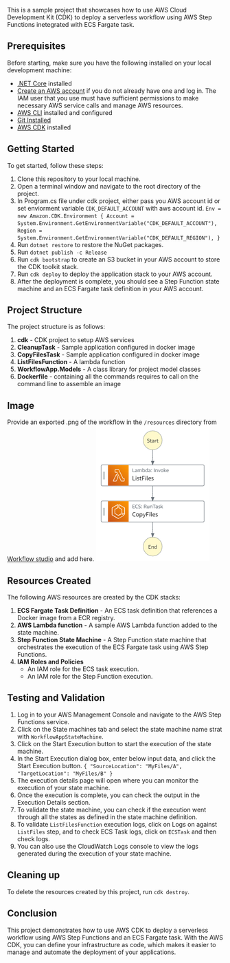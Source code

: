 This is a sample project that showcases how to use AWS Cloud Development Kit (CDK) to deploy a serverless workflow using AWS Step Functions inetegrated with ECS Fargate task.

## Prerequisites
Before starting, make sure you have the following installed on your local development machine:

* [.NET Core](https://dotnet.microsoft.com/en-us/download/dotnet/6.0) installed
* [Create an AWS account](https://portal.aws.amazon.com/gp/aws/developer/registration/index.html) if you do not already have one and log in. The IAM user that you use must have sufficient permissions to make necessary AWS service calls and manage AWS resources.
* [AWS CLI](https://docs.aws.amazon.com/cli/latest/userguide/install-cliv2.html) installed and configured
* [Git Installed](https://git-scm.com/book/en/v2/Getting-Started-Installing-Git)
* [AWS CDK](https://docs.aws.amazon.com/cdk/v2/guide/work-with-cdk-csharp.html) installed

## Getting Started
To get started, follow these steps:

1. Clone this repository to your local machine.
2. Open a terminal window and navigate to the root directory of the project.
3. In Program.cs file under cdk project, either pass you AWS account id or set enviorment variable `CDK_DEFAULT_ACCOUNT` with aws account id.
   `
                Env = new Amazon.CDK.Environment
                {
                    Account = System.Environment.GetEnvironmentVariable("CDK_DEFAULT_ACCOUNT"),
                    Region = System.Environment.GetEnvironmentVariable("CDK_DEFAULT_REGION"),
                }
   `
4. Run `dotnet restore` to restore the NuGet packages.
5. Run `dotnet publish -c Release`
5. Run `cdk bootstrap` to create an S3 bucket in your AWS account to store the CDK toolkit stack.
5. Run `cdk deploy` to deploy the application stack to your AWS account.
6. After the deployment is complete, you should see a Step Function state machine and an ECS Fargate task definition in your AWS account.

## Project Structure
The project structure is as follows:

1. **cdk** - CDK project to setup AWS services
2. **CleanupTask** - Sample application configured in docker  image
4. **CopyFilesTask** - Sample application configured in docker image
5. **ListFilesFunction** - A lambda function
6. **WorkflowApp.Models** - A class library for project model classes
7. **Dockerfile** - containing all the commands requires to call on the command line to assemble an image

## Image
Provide an exported .png of the workflow in the `/resources` directory from [Workflow studio](https://docs.aws.amazon.com/step-functions/latest/dg/workflow-studio.html) and add here.
![image](./resources/statemachine.png)

## Resources Created
The following AWS resources are created by the CDK stacks:

1. **ECS Fargate Task Definition** - An ECS task definition that references a Docker image from a ECR registry.
2. **AWS Lambda function** - A sample AWS Lambda function added to the state machine.
2. **Step Function State Machine** - A Step Function state machine that orchestrates the execution of the ECS Fargate task using AWS Step Functions.
3. **IAM Roles and Policies**
    - An IAM role for the ECS task execution.
    - An IAM role for the Step Function execution.

## Testing and Validation
1. Log in to your AWS Management Console and navigate to the AWS Step Functions service.
2. Click on the State machines tab and select the state machine name strat with `WorkflowAppStateMachine`.
3. Click on the Start Execution button to start the execution of the state machine.
4. In the Start Execution dialog box, enter below input data, and click the Start Execution button.
   `
   {
  "SourceLocation": "MyFiles/A",
  "TargetLocation": "MyFiles/B"
   }
   `
5. The execution details page will open where you can monitor the execution of your state machine.
6. Once the execution is complete, you can check the output in the Execution Details section.
7. To validate the state machine, you can check if the execution went through all the states as defined in the state machine definition.
8. To validate `ListFilesFunction` execution logs, click on Logs on against `ListFiles` step, and to check ECS Task logs, click on `ECSTask` and then check logs. 
9. You can also use the CloudWatch Logs console to view the logs generated during the execution of your state machine.

## Cleaning up
To delete the resources created by this project, run `cdk destroy`.

## Conclusion
This project demonstrates how to use AWS CDK to deploy a serverless workflow using AWS Step Functions and an ECS Fargate task. With the AWS CDK, you can define your infrastructure as code, which makes it easier to manage and automate the deployment of your applications.